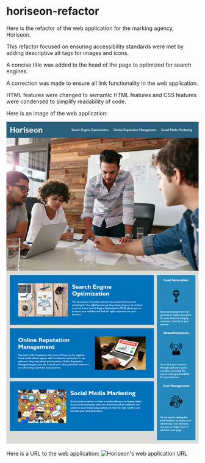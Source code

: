 # horiseon-refactor

Here is the refactor of the web application for the marking agency, Horiseon.

This refactor focused on ensuring accessibility standards were met by adding descriptive alt tags for images and icons.

A concise title was added to the head of the page to optimized for search engines.

A correction was made to ensure all link functionality in the web application.

HTML features were changed to semantic HTML features and CSS features were condensed to simplify readability of code. 

Here is an image of the web application: 

![The Horiseon webpage includes a navigation bar, a header image, and cards with text and images at the bottom of the page.](./Assets/images/01-html-css-git-homework-demo.png)

Here is a URL to the web application: ![Horiseon's web application URL](https://edanahy22.github.io/horiseon-refactor/)